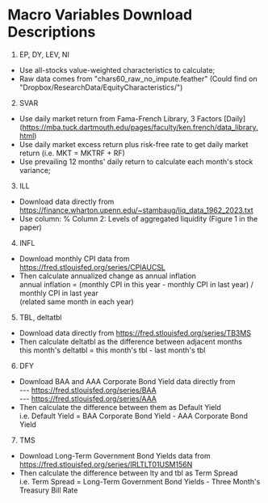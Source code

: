 # Macro Variables Download Descriptions

1. EP, DY, LEV, NI 
- Use all-stocks value-weighted characteristics to calculate;
- Raw data comes from "chars60_raw_no_impute.feather" (Could find on "Dropbox/ResearchData/EquityCharacteristics/")

2. SVAR
- Use daily market return from Fama-French Library, 3 Factors [Daily] (https://mba.tuck.dartmouth.edu/pages/faculty/ken.french/data_library.html)
- Use daily market excess return plus risk-free rate to get daily market return (i.e. MKT = MKTRF + RF)
- Use prevailing 12 months' daily return to calculate each month's stock variance;

3. ILL
- Download data directly from https://finance.wharton.upenn.edu/~stambaug/liq_data_1962_2023.txt
- Use column: % Column 2: Levels of aggregated liquidity (Figure 1 in the paper) 

4. INFL
- Download monthly CPI data from https://fred.stlouisfed.org/series/CPIAUCSL
- Then calculate annualized change as annual inflation \
annual inflation = (monthly CPI in this year - monthly CPI in last year) / monthly CPI in last year \
(related same month in each year)

5. TBL, deltatbl
- Download data directly from https://fred.stlouisfed.org/series/TB3MS
- Then calculate deltatbl as the difference between adjacent months \
this month's deltatbl = this month's tbl - last month's tbl

6. DFY
- Download BAA and AAA Corporate Bond Yield data directly from \
--- https://fred.stlouisfed.org/series/BAA \
--- https://fred.stlouisfed.org/series/AAA
- Then calculate the difference between them as Default Yield \
i.e. Default Yield = BAA Corporate Bond Yield - AAA Corporate Bond Yield

7. TMS
- Download Long-Term Government Bond Yields data from https://fred.stlouisfed.org/series/IRLTLT01USM156N
- Then calculate the difference between lty and tbl as Term Spread \
i.e. Term Spread = Long-Term Government Bond Yields - Three Month's Treasury Bill Rate

